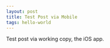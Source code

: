 ```yaml
--- 
layout: post
title: Test Post via Mobile 
tags: hello-world
---
```


Test post via working copy, the iOS app. 